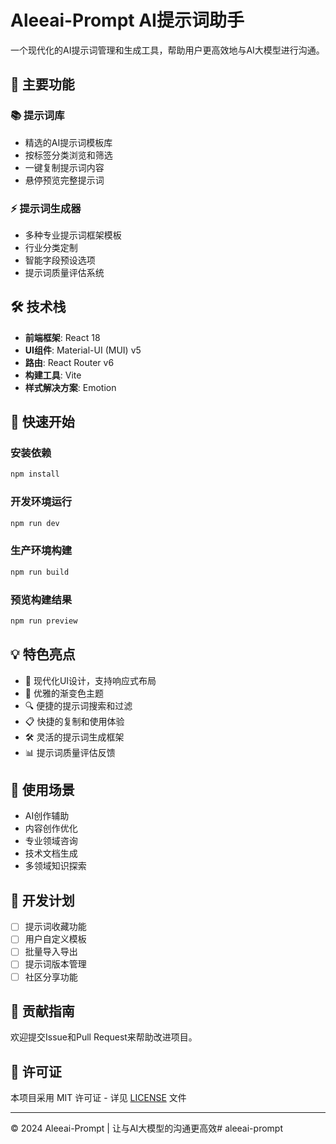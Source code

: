 # Aleeai-Prompt AI提示词助手

一个现代化的AI提示词管理和生成工具，帮助用户更高效地与AI大模型进行沟通。

## 🌟 主要功能

### 📚 提示词库
- 精选的AI提示词模板库
- 按标签分类浏览和筛选
- 一键复制提示词内容
- 悬停预览完整提示词

### ⚡ 提示词生成器
- 多种专业提示词框架模板
- 行业分类定制
- 智能字段预设选项
- 提示词质量评估系统

## 🛠️ 技术栈

- **前端框架**: React 18
- **UI组件**: Material-UI (MUI) v5
- **路由**: React Router v6
- **构建工具**: Vite
- **样式解决方案**: Emotion

## 🚀 快速开始

### 安装依赖
```bash
npm install
```

### 开发环境运行
```bash
npm run dev
```

### 生产环境构建
```bash
npm run build
```

### 预览构建结果
```bash
npm run preview
```

## 💡 特色亮点

- 🎨 现代化UI设计，支持响应式布局
- 🌈 优雅的渐变色主题
- 🔍 便捷的提示词搜索和过滤
- 📋 快捷的复制和使用体验
- 🛠️ 灵活的提示词生成框架
- 📊 提示词质量评估反馈

## 🔮 使用场景

- AI创作辅助
- 内容创作优化
- 专业领域咨询
- 技术文档生成
- 多领域知识探索

## 📝 开发计划

- [ ] 提示词收藏功能
- [ ] 用户自定义模板
- [ ] 批量导入导出
- [ ] 提示词版本管理
- [ ] 社区分享功能

## 🤝 贡献指南

欢迎提交Issue和Pull Request来帮助改进项目。

## 📄 许可证

本项目采用 MIT 许可证 - 详见 [LICENSE](LICENSE) 文件

---

© 2024 Aleeai-Prompt | 让与AI大模型的沟通更高效#   a l e e a i - p r o m p t 
 
 
